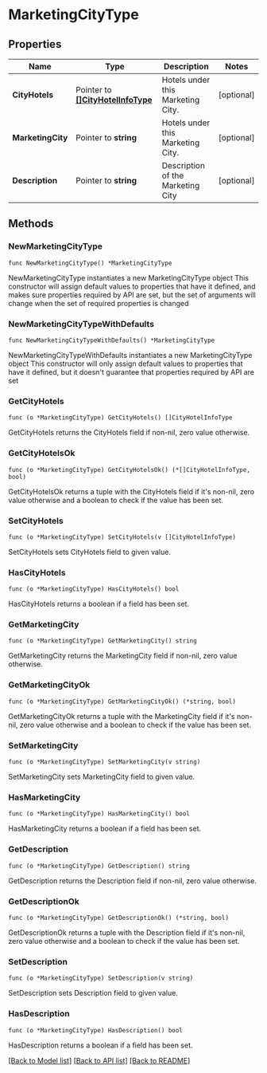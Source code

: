 # MarketingCityType

## Properties

Name | Type | Description | Notes
------------ | ------------- | ------------- | -------------
**CityHotels** | Pointer to [**[]CityHotelInfoType**](CityHotelInfoType.md) | Hotels under this Marketing City. | [optional] 
**MarketingCity** | Pointer to **string** | Hotels under this Marketing City. | [optional] 
**Description** | Pointer to **string** | Description of the Marketing City | [optional] 

## Methods

### NewMarketingCityType

`func NewMarketingCityType() *MarketingCityType`

NewMarketingCityType instantiates a new MarketingCityType object
This constructor will assign default values to properties that have it defined,
and makes sure properties required by API are set, but the set of arguments
will change when the set of required properties is changed

### NewMarketingCityTypeWithDefaults

`func NewMarketingCityTypeWithDefaults() *MarketingCityType`

NewMarketingCityTypeWithDefaults instantiates a new MarketingCityType object
This constructor will only assign default values to properties that have it defined,
but it doesn't guarantee that properties required by API are set

### GetCityHotels

`func (o *MarketingCityType) GetCityHotels() []CityHotelInfoType`

GetCityHotels returns the CityHotels field if non-nil, zero value otherwise.

### GetCityHotelsOk

`func (o *MarketingCityType) GetCityHotelsOk() (*[]CityHotelInfoType, bool)`

GetCityHotelsOk returns a tuple with the CityHotels field if it's non-nil, zero value otherwise
and a boolean to check if the value has been set.

### SetCityHotels

`func (o *MarketingCityType) SetCityHotels(v []CityHotelInfoType)`

SetCityHotels sets CityHotels field to given value.

### HasCityHotels

`func (o *MarketingCityType) HasCityHotels() bool`

HasCityHotels returns a boolean if a field has been set.

### GetMarketingCity

`func (o *MarketingCityType) GetMarketingCity() string`

GetMarketingCity returns the MarketingCity field if non-nil, zero value otherwise.

### GetMarketingCityOk

`func (o *MarketingCityType) GetMarketingCityOk() (*string, bool)`

GetMarketingCityOk returns a tuple with the MarketingCity field if it's non-nil, zero value otherwise
and a boolean to check if the value has been set.

### SetMarketingCity

`func (o *MarketingCityType) SetMarketingCity(v string)`

SetMarketingCity sets MarketingCity field to given value.

### HasMarketingCity

`func (o *MarketingCityType) HasMarketingCity() bool`

HasMarketingCity returns a boolean if a field has been set.

### GetDescription

`func (o *MarketingCityType) GetDescription() string`

GetDescription returns the Description field if non-nil, zero value otherwise.

### GetDescriptionOk

`func (o *MarketingCityType) GetDescriptionOk() (*string, bool)`

GetDescriptionOk returns a tuple with the Description field if it's non-nil, zero value otherwise
and a boolean to check if the value has been set.

### SetDescription

`func (o *MarketingCityType) SetDescription(v string)`

SetDescription sets Description field to given value.

### HasDescription

`func (o *MarketingCityType) HasDescription() bool`

HasDescription returns a boolean if a field has been set.


[[Back to Model list]](../README.md#documentation-for-models) [[Back to API list]](../README.md#documentation-for-api-endpoints) [[Back to README]](../README.md)


